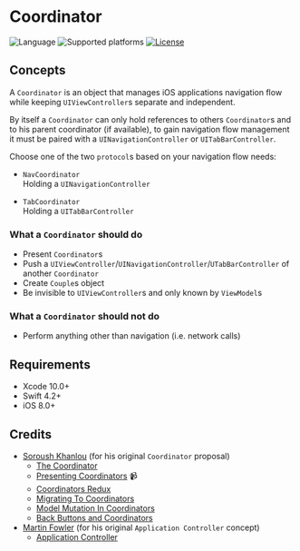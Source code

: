 # Coordinator

![Language](https://img.shields.io/badge/language-Swift%204.2-orange.svg)
![Supported platforms](https://img.shields.io/badge/platform-iOS-lightgrey.svg)
[![License](https://img.shields.io/badge/license-MIT-green.svg)](https://github.com/giulio92/Coordinator/blob/master/LICENSE)

## Concepts
A `Coordinator` is an object that manages iOS applications navigation flow while keeping `UIViewController`s separate and independent.

By itself a `Coordinator` can only hold references to others `Coordinator`s and to his parent coordinator (if available), to gain navigation flow management it must be paired with a `UINavigationController` or `UITabBarController`.

Choose one of the two `protocol`s based on your navigation flow needs:
- `NavCoordinator`  
Holding a `UINavigationController`

- `TabCoordinator`  
Holding a `UITabBarController`

### What a `Coordinator` should do
- Present `Coordinator`s
- Push a `UIViewController`/`UINavigationController`/`UTabBarController` of another `Coordinator`
- Create `Couple`s object
- Be invisible to `UIViewController`s and only known by `ViewModel`s

### What a `Coordinator` should not do
- Perform anything other than navigation (i.e. network calls)

## Requirements
- Xcode 10.0+
- Swift 4.2+
- iOS 8.0+

## Credits
- [Soroush Khanlou](https://github.com/khanlou) (for his original `Coordinator` proposal)
  - [The Coordinator](http://khanlou.com/2015/01/the-coordinator/)
  - [Presenting Coordinators](https://vimeo.com/144116310) 📹
  - [Coordinators Redux](http://khanlou.com/2015/10/coordinators-redux/)
  - [Migrating To Coordinators](http://khanlou.com/2017/04/migrating-to-coordinators/)
  - [Model Mutation In Coordinators](http://khanlou.com/2017/05/model-mutation-in-coordinators/)
  - [Back Buttons and Coordinators](http://khanlou.com/2017/05/back-buttons-and-coordinators/)
- [Martin Fowler](https://github.com/martinfowler) (for his original `Application Controller` concept)
  - [Application Controller](https://martinfowler.com/eaaCatalog/applicationController.html)
